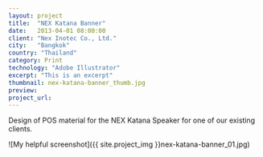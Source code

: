 ```yaml
---
layout: project
title:  "NEX Katana Banner"
date:   2013-04-01 08:00:00
client: "Nex Inotec Co., Ltd."
city:   "Bangkok"
country: "Thailand"
category: Print
technology: "Adobe Illustrator"
excerpt: "This is an excerpt"
thumbnail: nex-katana-banner_thumb.jpg
preview:
project_url:
---
```


Design of POS material for the NEX Katana Speaker for one of our existing clients.

![My helpful screenshot]({{ site.project_img }}nex-katana-banner_01.jpg)
